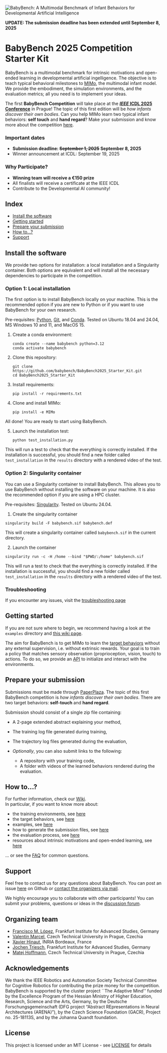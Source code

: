 ![BabyBench: A Multimodal Benchmark of Infant Behaviors for Developmental Artificial Intelligence](babybench/banner.png)

**UPDATE: The submission deadline has been extended until September 8, 2025**

# BabyBench 2025 Competition Starter Kit

BabyBench is a multimodal benchmark for intrinsic motivations and open-ended learning in developmental artificial ingelligence. The objective is to teach typical behavioral milestones to [MIMo](https://github.com/trieschlab/MIMo), the multimodal infant model. We provide the embodiment, the simulation environments, and the evaluation metrics; all you need is to implement your ideas.

The first **BabyBench Competition** will take place at the [***IEEE* ICDL 2025 Conference**](https://icdl2025.fel.cvut.cz/) in Prague! The topic of this first edition will be *how infants discover their own bodies*. Can you help MIMo learn two typical infant behaviors: **self touch** and **hand regard**?  Make your submission and know more about the competition [here](https://babybench.github.io/2025).

### Important dates

* **Submission deadline: ~~September 1, 2025~~ September 8, 2025**
* Winner announcement at ICDL: September 19, 2025

### Why Participate?

* **Winning team will receive a €150 prize**
* All finalists will receive a certificate at the IEEE ICDL
* Contribute to the Developmental AI community!

## Index

* [Install the software](#install-the-software)
* [Getting started](#getting-started)
* [Prepare your submission](#prepare-your-submission)
* [How to...?](#how-to)
* [Support](#support)

## Install the software

We provide two options for installation: a local installation and a Singularity container. Both options are equivalent and will install all the necessary dependencies to participate in the competition.

### Option 1: Local installation

The first option is to install BabyBench locally on your machine. This is the recommended option if you are new to Python or if you want to use BabyBench for your own research.

Pre-requisites: [Python](https://www.python.org/), [Git](https://git-scm.com/), and [Conda](https://www.anaconda.com/products/individual). Tested on Ubuntu 18.04 and 24.04, MS Windows 10 and 11, and MacOS 15.

1. Create a conda environment:
   
   ```
   conda create --name babybench python=3.12
   conda activate babybench
   ```

2. Clone this repository: 
   
   ```
   git clone https://github.com/babybench/BabyBench2025_Starter_Kit.git
   cd BabyBench2025_Starter_Kit
   ```

3. Install requirements:
   
   ```
   pip install -r requirements.txt
   ```

4. Clone and install MIMo:
   
   ```
   pip install -e MIMo
   ```

All done! You are ready to start using BabyBench. 

5. Launch the installation test:  
   
   ```
   python test_installation.py
   ```

This will run a test to check that the everything is correctly installed. If the installation is successful, you should find a new folder called `test_installation` in the `results` directory with a rendered video of the test.

### Option 2: Singularity container

You can use a Singularity container to install BabyBench. This allows you to use BabyBench without installing the software on your machine. It is also the recommended option if you are using a HPC cluster.

Pre-requisites: [Singularity](https://neuro.debian.net/install_pkg.html?p=singularity-container). Tested on Ubuntu 24.04.

1. Create the singularity container

```
singularity build -F babybench.sif babybench.def
```

This will create a singularity container called `babybench.sif` in the current directory.

2. Launch the container

```
singularity run -c -H /home --bind "$PWD/:/home" babybench.sif
```

This will run a test to check that the everything is correctly installed. If the installation is successful, you should find a new folder called `test_installation` in the `results` directory with a rendered video of the test.

### Troubleshooting

If you encounter any issues, visit the [troubleshooting page](https://babybench.github.io/2025/troubleshooting)

## Getting started

If you are not sure where to begin, we recommend having a look at the `examples` directory and [this wiki page](https://babybench.github.io/2025/start).

The aim for BabyBench is to get MIMo to learn the [target behaviors](https://babybench.github.io/2025/about) without any external supervision, i.e. without extrinsic rewards. Your goal is to train a policy that matches sensory observation (proprioception, vision, touch) to actions. To do so, we provide an [API](https://babybench.github.io/2025/API) to initialize and interact with the environments.

## Prepare your submission

Submissions must be made through [PaperPlaza](https://ras.papercept.net/). The topic of this first BabyBench competition is *how infants discover their own bodies*. There are two target behaviors: **self-touch** and **hand regard**.

Submission should consist of a single zip file containing:

- A 2-page extended abstract explaining your method,

- The training log file generated during training,

- The trajectory log files generated during the evaluation,

- *Optionally*, you can also submit links to the following:  
  
  * A repository with your training code,
  * A folder with videos of the learned behaviors rendered during the evaluation.

## How to...?

For further information, check our [Wiki](https://github.com/babybench/2025).  
In particular, if you want to know more about:

- the training environments, see [here](https://babybench.github.io/2025/API)
- the target behaviors, see [here](https://babybench.github.io/2025/about)
- examples, see [here](https://babybench.github.io/2025/start)
- how to generate the submission files, see [here](https://babybench.github.io/2025/submission)
- the evaluation process, see [here](https://babybench.github.io/2025/competition)
- resources about intrinsic motivations and open-ended learning, see [here](https://babybench.github.io/2025/start)

... or see the [FAQ](https://babybench.github.io/2025/faq) for common questions.

## Support

Feel free to contact us for any questions about BabyBench. You can post an issue [here](https://github.com/babybench/BabyBench2025_Starter_Kit/issues) on Github or [contact the organizers via mail](mailto:fcomlop@gmail.com?subject=[BabyBench]%20Question).

We highly encourage you to collaborate with other participants! You can submit your problems, questions or ideas in the [discussion forum](https://github.com/babybench/BabyBench2025_Starter_Kit/discussions).   

## Organizing team

- [Francisco M. López](https://scholar.google.com/citations?user=pNDeaeQAAAAJ), Frankfurt Institute for Advanced Studies, Germany
- [Valentin Marcel](https://scholar.google.com/citations?user=BbCeJhoAAAAJ), Czech Technical University in Prague, Czechia
- [Xavier Hinaut](https://scholar.google.com/citations?user=pNW4eZAAAAAJ), INRIA Bordeaux, France
- [Jochen Triesch](https://scholar.google.com/citations?user=AgEdsugAAAAJ), Frankfurt Institute for Advanced Studies, Germany
- [Matej Hoffmann](https://scholar.google.com/citations?user=KFUbXYYAAAAJ), Czech Technical University in Prague, Czechia

## Acknowledgements

We thank the IEEE Robotics and Automation Society Technical Committee for Cognitive Robotics for contributing the prize money for the competition. BabyBench is supported by the cluster project ``The Adaptive Mind'' funded by the Excellence Program of the Hessian Ministry of Higher Education, Research, Science and the Arts, Germany, by the Deutsche Forschungsgemeinschaft (DFG project “Abstract REpresentations in Neural Architectures (ARENA)”), by the Czech Science Foundation (GACR), Project no. 25-18113S, and by the Johanna Quandt foundation.

## License

This project is licensed under an MIT License - see [LICENSE](https://github.com/babybench/BabyBench2025_Starter_Kit/blob/main/LICENSE) for details

